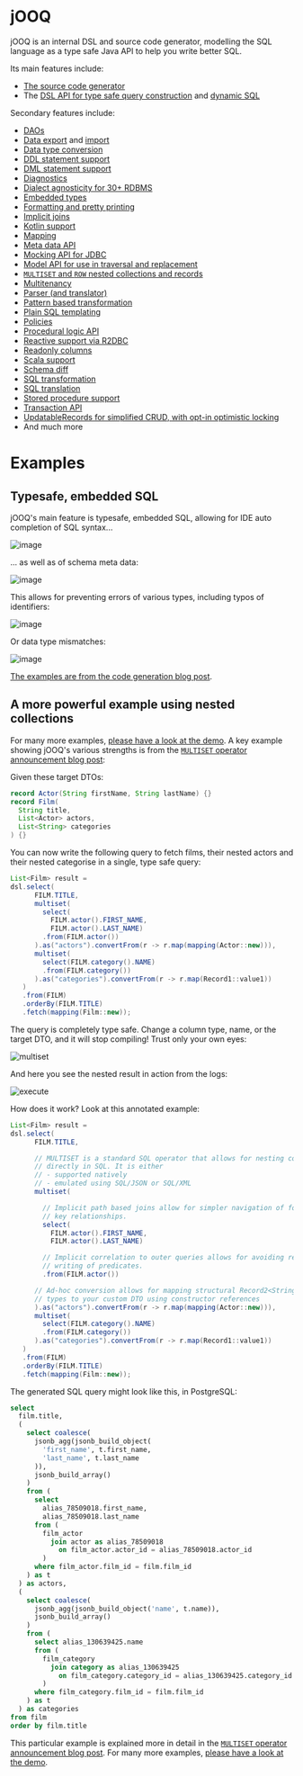 jOOQ
====

jOOQ is an internal DSL and source code generator, modelling the SQL language as a type safe Java API to help you write better SQL. 

Its main features include:

- [The source code generator](https://blog.jooq.org/why-you-should-use-jooq-with-code-generation/)
- The [DSL API for type safe query construction](https://www.jooq.org/doc/latest/manual/sql-building/dsl-api/) and [dynamic SQL](https://www.jooq.org/doc/latest/manual/sql-building/dynamic-sql/)

Secondary features include:

- [DAOs](https://www.jooq.org/doc/latest/manual/sql-execution/daos/)
- [Data export](https://www.jooq.org/doc/latest/manual/sql-execution/exporting/) and [import](https://www.jooq.org/doc/latest/manual/sql-execution/importing/)
- [Data type conversion](https://www.jooq.org/doc/latest/manual/sql-execution/fetching/data-type-conversion/)
- [DDL statement support](https://www.jooq.org/doc/latest/manual/sql-building/ddl-statements/)
- [DML statement support](https://www.jooq.org/doc/latest/manual/sql-building/sql-statements/)
- [Diagnostics](https://www.jooq.org/doc/latest/manual/sql-execution/diagnostics/)
- [Dialect agnosticity for 30+ RDBMS](https://www.jooq.org/download/#databases)
- [Embedded types](https://www.jooq.org/doc/latest/manual/code-generation/codegen-embeddable-types/)
- [Formatting and pretty printing](https://www.jooq.org/doc/latest/manual/sql-building/queryparts/pretty-printing/)
- [Implicit joins](https://www.jooq.org/doc/latest/manual/sql-building/sql-statements/select-statement/implicit-join/)
- [Kotlin support](https://www.jooq.org/doc/latest/manual/sql-building/kotlin-sql-building/)
- [Mapping](https://www.jooq.org/doc/latest/manual/sql-execution/fetching/recordmapper/)
- [Meta data API](https://www.jooq.org/doc/latest/manual/sql-execution/meta-data/)
- [Mocking API for JDBC](https://www.jooq.org/doc/latest/manual/sql-execution/mocking-connection/)
- [Model API for use in traversal and replacement](https://www.jooq.org/doc/latest/manual/sql-building/model-api/)
- [`MULTISET` and `ROW` nested collections and records](https://blog.jooq.org/jooq-3-15s-new-multiset-operator-will-change-how-you-think-about-sql/)
- [Multitenancy](https://www.jooq.org/doc/latest/manual/sql-building/dsl-context/custom-settings/settings-render-mapping/)
- [Parser (and translator)](https://www.jooq.org/doc/latest/manual/sql-building/sql-parser/)
- [Pattern based transformation](https://www.jooq.org/doc/latest/manual/sql-building/queryparts/sql-transformation/transform-patterns/)
- [Plain SQL templating](https://www.jooq.org/doc/latest/manual/sql-building/plain-sql-templating/)
- [Policies](https://www.jooq.org/doc/latest/manual/sql-building/queryparts/policies/)
- [Procedural logic API](https://blog.jooq.org/vendor-agnostic-dynamic-procedural-logic-with-jooq/)
- [Reactive support via R2DBC](https://www.jooq.org/doc/latest/manual/sql-execution/fetching/reactive-fetching/)
- [Readonly columns](https://www.jooq.org/doc/latest/manual/code-generation/codegen-advanced/codegen-config-database/codegen-database-readonly-columns/)
- [Scala support](https://www.jooq.org/doc/latest/manual/sql-building/scala-sql-building/)
- [Schema diff](https://www.jooq.org/doc/latest/manual/sql-building/schema-diff/)
- [SQL transformation](https://www.jooq.org/doc/latest/manual/sql-building/queryparts/sql-transformation/)
- [SQL translation](https://www.jooq.org/translate/)
- [Stored procedure support](https://blog.jooq.org/the-best-way-to-call-stored-procedures-from-java-with-jooq/)
- [Transaction API](https://www.jooq.org/doc/latest/manual/sql-execution/transaction-management/)
- [UpdatableRecords for simplified CRUD, with opt-in optimistic locking](https://www.jooq.org/doc/latest/manual/sql-execution/crud-with-updatablerecords/simple-crud/)
- And much more

Examples
========

Typesafe, embedded SQL
----------------------

jOOQ's main feature is typesafe, embedded SQL, allowing for IDE auto completion of SQL syntax...

![image](https://github.com/jOOQ/jOOQ/assets/734593/a62305d7-c8a7-4a32-aa32-30708f70337d)

... as well as of schema meta data:

![image](https://github.com/jOOQ/jOOQ/assets/734593/a8e23067-254c-4a03-89b2-82985325ee69)

This allows for preventing errors of various types, including typos of identifiers:

![image](https://github.com/jOOQ/jOOQ/assets/734593/d2659a0c-7d45-4851-9455-81ac4bc18485)

Or data type mismatches:

![image](https://github.com/jOOQ/jOOQ/assets/734593/8d230f16-ce82-4de8-88b2-64997451ebfe)

[The examples are from the code generation blog post](https://blog.jooq.org/why-you-should-use-jooq-with-code-generation/).

A more powerful example using nested collections
------------------------------------------------

For many more examples, [please have a look at the demo](https://github.com/jOOQ/demo). A key example showing jOOQ's various strengths is from the [`MULTISET` operator announcement blog post](https://blog.jooq.org/jooq-3-15s-new-multiset-operator-will-change-how-you-think-about-sql/):

Given these target DTOs:

```java
record Actor(String firstName, String lastName) {}
record Film(
  String title,
  List<Actor> actors,
  List<String> categories
) {}
```

You can now write the following query to fetch films, their nested actors and their nested categorise in a single, type safe query:

```java
List<Film> result =
dsl.select(
      FILM.TITLE,
      multiset(
        select(
          FILM.actor().FIRST_NAME, 
          FILM.actor().LAST_NAME)
        .from(FILM.actor())
      ).as("actors").convertFrom(r -> r.map(mapping(Actor::new))),
      multiset(
        select(FILM.category().NAME)
        .from(FILM.category())
      ).as("categories").convertFrom(r -> r.map(Record1::value1))
   )
   .from(FILM)
   .orderBy(FILM.TITLE)
   .fetch(mapping(Film::new));
```

The query is completely type safe. Change a column type, name, or the target DTO, and it will stop compiling! Trust only your own eyes:

![multiset](https://github.com/jOOQ/jOOQ/assets/734593/948f8e62-2a93-4152-86d6-42a6eceb7133)

And here you see the nested result in action from the logs:

![execute](https://github.com/jOOQ/jOOQ/assets/734593/ba2f2a9f-218c-4ec9-8fb2-c2b8b7df2f4d)

How does it work? Look at this annotated example:


```java
List<Film> result =
dsl.select(
      FILM.TITLE,

      // MULTISET is a standard SQL operator that allows for nesting collections
      // directly in SQL. It is either
      // - supported natively
      // - emulated using SQL/JSON or SQL/XML
      multiset(

        // Implicit path based joins allow for simpler navigation of foreign
        // key relationships.
        select(
          FILM.actor().FIRST_NAME, 
          FILM.actor().LAST_NAME)

        // Implicit correlation to outer queries allows for avoiding repetitive
        // writing of predicates.
        .from(FILM.actor())

      // Ad-hoc conversion allows for mapping structural Record2<String, String>
      // types to your custom DTO using constructor references
      ).as("actors").convertFrom(r -> r.map(mapping(Actor::new))),
      multiset(
        select(FILM.category().NAME)
        .from(FILM.category())
      ).as("categories").convertFrom(r -> r.map(Record1::value1))
   )
   .from(FILM)
   .orderBy(FILM.TITLE)
   .fetch(mapping(Film::new));
```

The generated SQL query might look like this, in PostgreSQL:

```sql
select
  film.title,
  (
    select coalesce(
      jsonb_agg(jsonb_build_object(
        'first_name', t.first_name,
        'last_name', t.last_name
      )),
      jsonb_build_array()
    )
    from (
      select
        alias_78509018.first_name, 
        alias_78509018.last_name
      from (
        film_actor
          join actor as alias_78509018
            on film_actor.actor_id = alias_78509018.actor_id
        )
      where film_actor.film_id = film.film_id
    ) as t
  ) as actors,
  (
    select coalesce(
      jsonb_agg(jsonb_build_object('name', t.name)),
      jsonb_build_array()
    )
    from (
      select alias_130639425.name
      from (
        film_category
          join category as alias_130639425
            on film_category.category_id = alias_130639425.category_id
        )
      where film_category.film_id = film.film_id
    ) as t
  ) as categories
from film
order by film.title
```

This particular example is explained more in detail in the [`MULTISET` operator announcement blog post](https://blog.jooq.org/jooq-3-15s-new-multiset-operator-will-change-how-you-think-about-sql/). For many more examples, [please have a look at the demo](https://github.com/jOOQ/demo).
